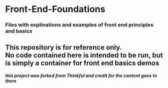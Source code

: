 # Front-End-Foundations

### Files with explinations and examples of front end principles and basics  

This repository is for reference only.  
No code contained here is intended to be run, but is simply a container for front end basics demos
---
#### *this project was forked from Thinkful and credit for the content goes to them*
